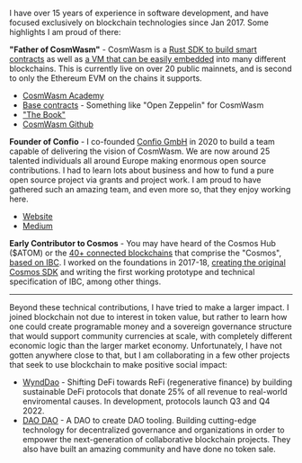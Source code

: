 I have over 15 years of experience in software development, and have focused exclusively on blockchain technologies
since Jan 2017. Some highlights I am proud of there:

**"Father of CosmWasm"** - CosmWasm is a [Rust SDK to build smart contracts](https://github.com/CosmWasm/cosmwasm) as well as
[a VM that can be easily embedded](https://github.com/CosmWasm/wasmd) into many different blockchains.
This is currently live on over 20 public mainnets, and is second to only the Ethereum EVM on the chains it supports.

  * [CosmWasm Academy](https://academy.cosmwasm.com)
  * [Base contracts](https://github.com/CosmWasm/cw-plus) - Something like "Open Zeppelin" for CosmWasm
  * ["The Book"](https://book.cosmwasm.com)
  * [CosmWasm Github](https://github.com/CosmWasm)
  
**Founder of Confio** - I co-founded [Confio GmbH](https://confio.gmbh) in 2020 to build a team capable of delivering the
vision of CosmWasm. We are now around 25 talented individuals all around Europe making enormous open source contributions.
I had to learn lots about business and how to fund a pure open source project via grants and project work. I am proud to
have gathered such an amazing team, and even more so, that they enjoy working here.

  * [Website](https://confio.gmbh)
  * [Medium](https://medium.com/confio)
  
**Early Contributor to Cosmos** - You may have heard of the Cosmos Hub ($ATOM) or the [40+ connected blockchains](https://mapofzones.com/)
that comprise the "Cosmos", [based on IBC](https://medium.com/cosmic-cartel-boring-dao/ibc-over-troubled-waters-a54c09965fd). 
I worked on the foundations in 2017-18, [creating the original Cosmos SDK](https://github.com/cosmos/cosmos-sdk/graphs/contributors) 
and writing the first working prototype and technical specification of IBC, among other things.

------------

Beyond these technical contributions, I have tried to make a larger impact. I joined blockchain not due to interest in token value, but rather
to learn how one could create programable money and a sovereign governance structure that would support community currencies at scale,
with completely different economic logic than the larger market economy. Unfortunately, I have not gotten anywhere close to that, but
I am collaborating in a few other projects that seek to use blockchain to make positive social impact:

* [WyndDao](https://docs.wynddao.com) - Shifting DeFi towards ReFi (regenerative finance) by building sustainable DeFi protocols that
donate 25% of all revenue to real-world enviromental causes. In development, protocols launch Q3 and Q4 2022.
* [DAO DAO](https://daodao.zone) - A DAO to create DAO tooling. Building cutting-edge technology for decentralized governance and organizations
in order to empower the next-generation of collaborative blockchain projects. They also have built an amazing community and have done no token sale.
